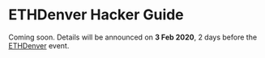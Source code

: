 # ETHDenver Hacker Guide

Coming soon. Details will be announced on **3 Feb 2020**, 2 days before the [ETHDenver](https://www.ethdenver.com/) event.

